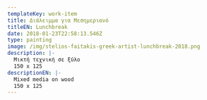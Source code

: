 ```yaml
---
templateKey: work-item
title: Διάλειμμα για Μεσημεριανό
titleEN: Lunchbreak
date: 2018-01-23T22:58:13.546Z
type: painting
image: /img/stelios-faitakis-greek-artist-lunchbreak-2018.png
description: |-
  Μικτή τεχνική σε ξύλο
  150 x 125
descriptionEN: |-
  Mixed media on wood
  150 x 125
---
```

